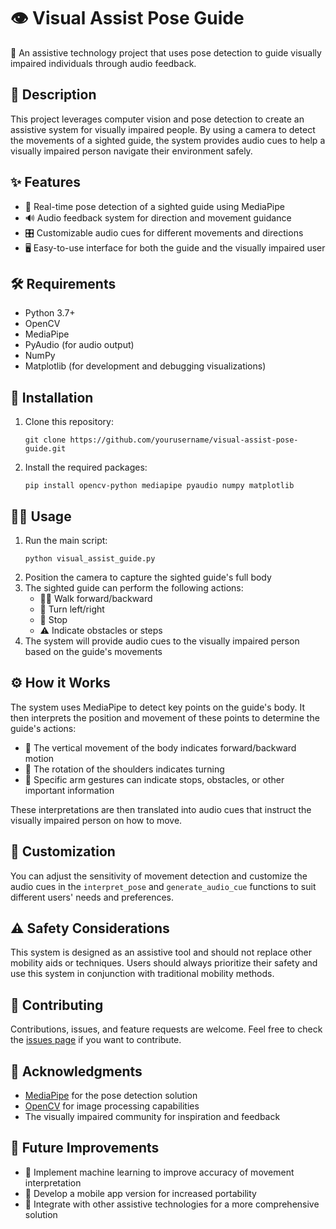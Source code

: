 # 👁️ Visual Assist Pose Guide

🦮 An assistive technology project that uses pose detection to guide visually impaired individuals through audio feedback.

## 📝 Description

This project leverages computer vision and pose detection to create an assistive system for visually impaired people. By using a camera to detect the movements of a sighted guide, the system provides audio cues to help a visually impaired person navigate their environment safely.

## ✨ Features

- 🎥 Real-time pose detection of a sighted guide using MediaPipe
- 🔊 Audio feedback system for direction and movement guidance
- 🎛️ Customizable audio cues for different movements and directions
- 🖥️ Easy-to-use interface for both the guide and the visually impaired user

## 🛠️ Requirements

- Python 3.7+
- OpenCV
- MediaPipe
- PyAudio (for audio output)
- NumPy
- Matplotlib (for development and debugging visualizations)

## 🚀 Installation

1. Clone this repository:
   ```
   git clone https://github.com/yourusername/visual-assist-pose-guide.git
   ```
2. Install the required packages:
   ```
   pip install opencv-python mediapipe pyaudio numpy matplotlib
   ```

## 🏃‍♂️ Usage

1. Run the main script:
   ```
   python visual_assist_guide.py
   ```
2. Position the camera to capture the sighted guide's full body
3. The sighted guide can perform the following actions:
   - 🚶‍♂️ Walk forward/backward
   - 🔄 Turn left/right
   - 🛑 Stop
   - ⚠️ Indicate obstacles or steps
4. The system will provide audio cues to the visually impaired person based on the guide's movements

## ⚙️ How it Works

The system uses MediaPipe to detect key points on the guide's body. It then interprets the position and movement of these points to determine the guide's actions:

- 📏 The vertical movement of the body indicates forward/backward motion
- 🔄 The rotation of the shoulders indicates turning
- 💪 Specific arm gestures can indicate stops, obstacles, or other important information

These interpretations are then translated into audio cues that instruct the visually impaired person on how to move.

## 🔧 Customization

You can adjust the sensitivity of movement detection and customize the audio cues in the `interpret_pose` and `generate_audio_cue` functions to suit different users' needs and preferences.

## ⚠️ Safety Considerations

This system is designed as an assistive tool and should not replace other mobility aids or techniques. Users should always prioritize their safety and use this system in conjunction with traditional mobility methods.

## 🤝 Contributing

Contributions, issues, and feature requests are welcome. Feel free to check the [issues page](https://github.com/SrivardhanS/Smart_glass_for_visually_impaired/issues) if you want to contribute.

## 🙏 Acknowledgments

- [MediaPipe](https://mediapipe.dev/) for the pose detection solution
- [OpenCV](https://opencv.org/) for image processing capabilities
- The visually impaired community for inspiration and feedback

## 🔮 Future Improvements

- 🧠 Implement machine learning to improve accuracy of movement interpretation
- 📱 Develop a mobile app version for increased portability
- 🔗 Integrate with other assistive technologies for a more comprehensive solution
